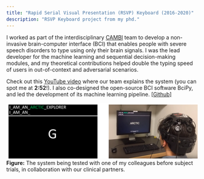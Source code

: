 ```yaml
---
title: "Rapid Serial Visual Presentation (RSVP) Keyboard (2016-2020)"
description: "RSVP Keyboard project from my phd."
---
```

I worked as part of the interdisciplinary [CAMBI](https://www.cambi.tech/about) team to develop a non-invasive brain-computer interface (BCI) that enables people with severe speech disorders to type using only their brain signals. I was the lead developer for the machine learning and sequential decision-making modules, and my theoretical contributions helped double the typing speed of users in out-of-context and adversarial scenarios.

Check out this [YouTube video](https://www.youtube.com/watch?v=q_vTE8KpEsU&t=1s) where our team explains the system (you can spot me at **2:52**!). I also co-designed the open-source BCI software BciPy, and led the development of its machine learning pipeline. [[Github]](https://github.com/CAMBI-tech/BciPy/)

![Aorta Rec](/files/proj_2/copy_phrase.png)  
**Figure:** The system being tested with one of my colleagues before subject trials, in collaboration with our clinical partners.

